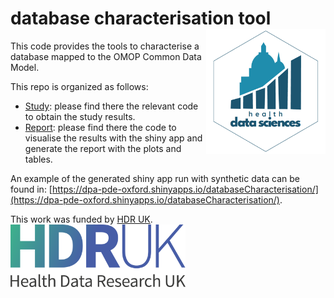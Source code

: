# database characterisation tool <img src="Shiny/www/hds_logo.png" align="right" height="200"/>

This code provides the tools to characterise a database mapped to the OMOP Common Data Model.

This repo is organized as follows:
- [Study](https://github.com/oxford-pharmacoepi/DatabaseCharacterisation/blob/main/Study/): please find there the relevant code to obtain the study results.
- [Report](https://github.com/oxford-pharmacoepi/DatabaseCharacterisation/blob/main/Report/): please find there the code to visualise the results with the shiny app and generate the report with the plots and tables.

An example of the generated shiny app run with synthetic data can be found in: [https://dpa-pde-oxford.shinyapps.io/databaseCharacterisation/](https://dpa-pde-oxford.shinyapps.io/databaseCharacterisation/).

This work was funded by [HDR UK](https://www.hdruk.ac.uk/).
<img src="Shiny/www/hdruk_main_rgb_transparentpng.png" align="left" height="100"/>

